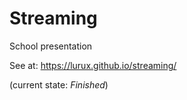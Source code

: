 # Streaming
School presentation

See at:
https://lurux.github.io/streaming/

(current state: _Finished_)
